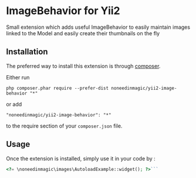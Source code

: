 ImageBehavior for Yii2
======================
Small extension which adds useful ImageBehavior to easily maintain images linked to the Model and easily create their thumbnails on the fly

Installation
------------

The preferred way to install this extension is through [composer](http://getcomposer.org/download/).

Either run

```
php composer.phar require --prefer-dist noneedinmagic/yii2-image-behavior "*"
```

or add

```
"noneedinmagic/yii2-image-behavior": "*"
```

to the require section of your `composer.json` file.


Usage
-----

Once the extension is installed, simply use it in your code by  :

```php
<?= \noneedinmagic\images\AutoloadExample::widget(); ?>```